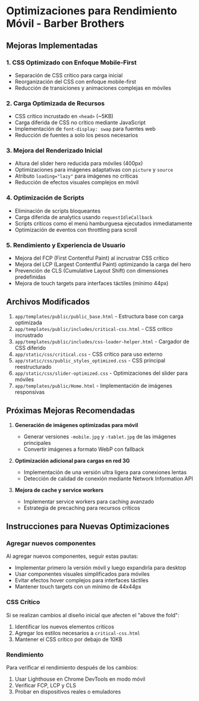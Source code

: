 # Optimizaciones para Rendimiento Móvil - Barber Brothers

## Mejoras Implementadas

### 1. CSS Optimizado con Enfoque Mobile-First
- Separación de CSS crítico para carga inicial
- Reorganización del CSS con enfoque mobile-first
- Reducción de transiciones y animaciones complejas en móviles

### 2. Carga Optimizada de Recursos
- CSS crítico incrustado en `<head>` (~5KB)
- Carga diferida de CSS no crítico mediante JavaScript
- Implementación de `font-display: swap` para fuentes web
- Reducción de fuentes a solo los pesos necesarios

### 3. Mejora del Renderizado Inicial
- Altura del slider hero reducida para móviles (400px)
- Optimizaciones para imágenes adaptativas con `picture` y `source`
- Atributo `loading="lazy"` para imágenes no críticas
- Reducción de efectos visuales complejos en móvil

### 4. Optimización de Scripts
- Eliminación de scripts bloqueantes
- Carga diferida de analytics usando `requestIdleCallback`
- Scripts críticos como el menú hamburguesa ejecutados inmediatamente
- Optimización de eventos con throttling para scroll

### 5. Rendimiento y Experiencia de Usuario
- Mejora del FCP (First Contentful Paint) al incrustrar CSS crítico
- Mejora del LCP (Largest Contentful Paint) optimizando la carga del hero
- Prevención de CLS (Cumulative Layout Shift) con dimensiones predefinidas
- Mejora de touch targets para interfaces táctiles (mínimo 44px)

## Archivos Modificados

1. `app/templates/public/public_base.html` - Estructura base con carga optimizada
2. `app/templates/public/includes/critical-css.html` - CSS crítico incrustrado
3. `app/templates/public/includes/css-loader-helper.html` - Cargador de CSS diferido
4. `app/static/css/critical.css` - CSS crítico para uso externo
5. `app/static/css/public_styles_optimized.css` - CSS principal reestructurado
6. `app/static/css/slider-optimized.css` - Optimizaciones del slider para móviles
7. `app/templates/public/Home.html` - Implementación de imágenes responsivas

## Próximas Mejoras Recomendadas

1. **Generación de imágenes optimizadas para móvil**
   - Generar versiones `-mobile.jpg` y `-tablet.jpg` de las imágenes principales
   - Convertir imágenes a formato WebP con fallback
   
2. **Optimización adicional para cargas en red 3G**
   - Implementación de una versión ultra ligera para conexiones lentas
   - Detección de calidad de conexión mediante Network Information API
   
3. **Mejora de cache y service workers**
   - Implementar service workers para caching avanzado
   - Estrategia de precaching para recursos críticos

## Instrucciones para Nuevas Optimizaciones

### Agregar nuevos componentes
Al agregar nuevos componentes, seguir estas pautas:
- Implementar primero la versión móvil y luego expandirla para desktop
- Usar componentes visuales simplificados para móviles
- Evitar efectos hover complejos para interfaces táctiles
- Mantener touch targets con un mínimo de 44x44px

### CSS Crítico
Si se realizan cambios al diseño inicial que afecten el "above the fold":
1. Identificar los nuevos elementos críticos
2. Agregar los estilos necesarios a `critical-css.html`
3. Mantener el CSS crítico por debajo de 10KB

### Rendimiento
Para verificar el rendimiento después de los cambios:
1. Usar Lighthouse en Chrome DevTools en modo móvil
2. Verificar FCP, LCP y CLS
3. Probar en dispositivos reales o emuladores
